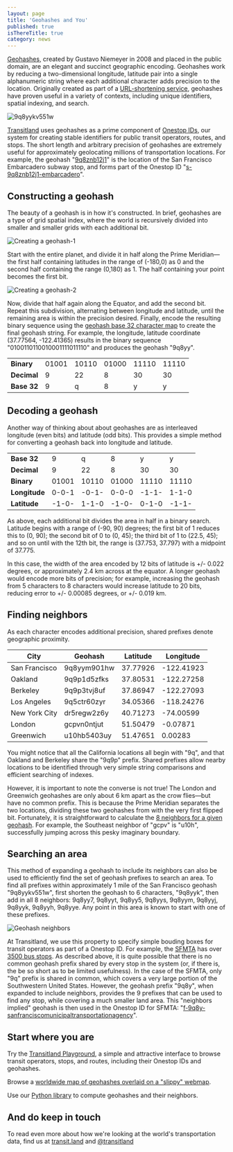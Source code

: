 ```yaml
---
layout: page
title: 'Geohashes and You'
published: true
isThereTitle: true
category: news
---
```


[Geohashes](http://en.wikipedia.org/wiki/Geohash), created by Gustavo Niemeyer in 2008 and placed in the public domain, are an elegant and succinct geographic encoding. Geohashes work by reducing a two-dimensional longitude, latitude pair into a single alphanumeric string where each additional character adds precision to the location. Originally created as part of a [URL-shortening service](http://geohash.org), geohashes have proven useful in a variety of contexts, including unique identifiers, spatial indexing, and search.

![9q8yykv551w](https://s3.amazonaws.com/assets-staging.mapzen.com/images/geohashes-and-you/geohash-blog-header.jpg)

[Transitland](https://transit.land) uses geohashes as a prime component of [Onestop IDs](https://github.com/transitland/onestop-id-scheme/blob/master/introduction.md), our system for creating stable identifiers for public transit operators, routes, and stops. The short length and arbitrary precision of geohashes are extremely useful for approximately geolocating millions of transportation locations. For example, the geohash "[9q8znb12j1](http://geohash.org/9q8znb12j1)" is the location of the San Francisco Embarcadero subway stop, and forms part of the Onestop ID "[s-9q8znb12j1-embarcadero](https://transit.land/api/v1/stops/s-9q8znb12j1-embarcadero)".

<!-- more -->

## Constructing a geohash

The beauty of a geohash is in how it's constructed. In brief, geohashes are a type of grid spatial index, where the world is recursively divided into smaller and smaller grids with each additional bit.

![Creating a geohash-1](https://s3.amazonaws.com/assets-staging.mapzen.com/images/geohashes-and-you/geohash-divide-0.jpg)

Start with the entire planet, and divide it in half along the Prime Meridian&mdash;the first half containing latitudes in the range of (-180,0) as 0 and the second half containing the range (0,180) as 1. The half containing your point becomes the first bit.

![Creating a geohash-2](https://s3.amazonaws.com/assets-staging.mapzen.com/images/geohashes-and-you/geohash-divide-1.jpg)

Now, divide that half again along the Equator, and add the second bit. Repeat this subdivision, alternating between longitude and latitude, until the remaining area is within the precision desired. Finally, encode the resulting binary sequence using the [geohash base 32 character map](http://en.wikipedia.org/wiki/Geohash#Example) to create the final geohash string. For example, the longitude, latitude coordinate (37.77564, -122.41365) results in the binary sequence "0100110110010001111011110" and produces the geohash "9q8yy".

<table class="table">
  <tr>
    <td><strong>Binary</strong></td>
    <td>01001</td>
    <td>10110</td>
    <td>01000</td>
    <td>11110</td>
    <td>11110</td>
  </tr>
  <tr>
    <td><strong>Decimal</strong></td>
    <td>9</td>
    <td>22</td>
    <td>8</td>
    <td>30</td>
    <td>30</td>
  </tr>
  <tr>
    <td><strong>Base 32</strong></td>
    <td>9</td>
    <td>q</td>
    <td>8</td>
    <td>y</td>
    <td>y</td>
  </tr>
</table>

## Decoding a geohash

Another way of thinking about about geohashes are as interleaved longitude (even bits) and latitude (odd bits). This provides a simple method for converting a geohash back into longitude and latitude.

<table class="table">
  <tr>
    <td><strong>Base 32</strong></td>
    <td>9</td>
    <td>q</td>
    <td>8</td>
    <td>y</td>
    <td>y</td>
  </tr>
  <tr>
    <td><strong>Decimal</strong></td>
    <td>9</td>
    <td>22</td>
    <td>8</td>
    <td>30</td>
    <td>30</td>
  </tr>
  <tr>
    <td><strong>Binary</strong></td>
    <td>01001</td>
    <td>10110</td>
    <td>01000</td>
    <td>11110</td>
    <td>11110</td>
  </tr>
  <tr>
    <td><strong>Longitude</strong></td>
    <td>0-0-1</td>
    <td>-0-1-</td>
    <td>0-0-0</td>
    <td>-1-1-</td>
    <td>1-1-0</td>
  </tr>
  <tr>
    <td><strong>Latitude</strong></td>
    <td>-1-0-</td>
    <td>1-1-0</td>
    <td>-1-0-</td>
    <td>0-1-0</td>
    <td>-1-1-</td>
  </tr>
</table>

As above, each additional bit divides the area in half in a binary search. Latitude begins with a range of (-90, 90) degrees; the first bit of 1 reduces this to (0, 90); the second bit of 0 to (0, 45); the third bit of 1 to (22.5, 45); and so on until with the 12th bit, the range is (37.753, 37.797) with a midpoint of 37.775.

In this case, the width of the area encoded by 12 bits of latitude is +/- 0.022 degrees, or approximately 2.4 km across at the equator. A longer geohash would encode more bits of precision; for example, increasing the geohash from 5 characters to 8 characters would increase latitude to 20 bits, reducing error to +/- 0.00085 degrees, or +/- 0.019 km.

## Finding neighbors

As each character encodes additional precision, shared prefixes denote geographic proximity.

<table class="table">
  <thead>
    <tr>
      <th>City</th>
      <th>Geohash</th>
      <th>Latitude</th>
      <th>Longitude</th>
    </tr>
  </thead>
  <tbody>
    <tr>
      <td>San Francisco</td>
      <td>9q8yym901hw</td>
      <td>37.77926</td>
      <td>-122.41923</td>
    </tr>
    <tr>
      <td>Oakland</td>
      <td>9q9p1d5zfks</td>
      <td>37.80531</td>
      <td>-122.27258</td>
    </tr>
    <tr>
      <td>Berkeley</td>
      <td>9q9p3tvj8uf</td>
      <td>37.86947</td>
      <td>-122.27093</td>
    </tr>
    <tr>
      <td>Los Angeles</td>
      <td>9q5ctr60zyr</td>
      <td>34.05366</td>
      <td>-118.24276</td>
    </tr>
    <tr>
      <td>New York City</td>
      <td>dr5regw2z6y</td>
      <td>40.71273</td>
      <td>-74.00599</td>
    </tr>
    <tr>
      <td>London</td>
      <td>gcpvn0ntjut</td>
      <td>51.50479</td>
      <td>-0.07871</td>
    </tr>
    <tr>
      <td>Greenwich</td>
      <td>u10hb5403uy</td>
      <td>51.47651</td>
      <td>0.00283</td>
    </tr>
  </tbody>
</table>

You might notice that all the California locations all begin with "9q", and that Oakland and Berkeley share the "9q9p" prefix. Shared prefixes allow nearby locations to be identified through very simple string comparisons and efficient searching of indexes.

However, it is important to note the converse is not true! The London and Greenwich geohashes are only about 6 km apart as the crow flies&mdash;but have no common prefix. This is because the Prime Meridian separates the two locations, dividing these two geohashes from with the very first flipped bit. Fortunately, it is straightforward to calculate the [8 neighbors for a given geohash](https://github.com/transitland/mapzen-geohash). For example, the Southeast neighbor of "gcpv" is "u10h", successfully jumping across this pesky imaginary boundary.

## Searching an area

This method of expanding a geohash to include its neighbors can also be used to efficiently find the set of geohash prefixes to search an area. To find all prefixes within approximately 1 mile of the San Francisco geohash "9q8yykv551w", first shorten the geohash to 6 characters, "9q8yyk", then add in all 8 neighbors: 9q8yy7, 9q8yyt, 9q8yy5, 9q8yys, 9q8yym, 9q8yyj, 9q8yyk, 9q8yyh, 9q8yye. Any point in this area is known to start with one of these prefixes.

![Geohash neighbors](https://s3.amazonaws.com/assets-staging.mapzen.com/images/geohashes-and-you/geohash-neighbors.jpg)

At Transitland, we use this property to specify simple bouding boxes for transit operators as part of a Onestop ID. For example, the [SFMTA](http://www.sfmta.com/) has over [3500 bus stops](https://transit.land/api/v1/stops?servedBy=o-9q8y-sanfranciscomunicipaltransportationagency). As described above, it is quite possible that there is no common geohash prefix shared by every stop in the system (or, if there is, the be so short as to be limited usefulness). In the case of the SFMTA, only "9q" prefix is shared in common, which covers a very large portion of the Southwestern United States. However, the geohash prefix "9q8y", when expanded to include neighbors, provides the 9 prefixes that can be used to find any stop, while covering a much smaller land area. This "neighbors implied" geohash is then used in the Onestop ID for SFMTA: "[f-9q8y-sanfranciscomunicipaltransportationagency](https://github.com/transitland/transitland-feed-registry/blob/master/feeds/f-9q8y-sanfranciscomunicipaltransportationagency.json)".

## Start where you are

Try the [Transitland Playground](/blog/welcome-to-the-transitland-playground), a simple and attractive interface to browse transit operators, stops, and routes, including their Onestop IDs and geohashes.

Browse a [worldwide map of geohashes overlaid on a "slippy" webmap](http://mapzen.github.io/leaflet-spatial-prefix-tree/).

Use our [Python library](https://github.com/transitland/mapzen-geohash) to compute geohashes and their neighbors.

## And do keep in touch

To read even more about how we're looking at the world's transportation data, find us at [transit.land](https://transit.land) and [@transitland](https://twitter.com/transitland)
